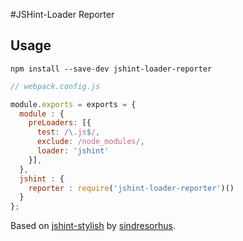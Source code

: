 #JSHint-Loader Reporter 
 
## Usage

`npm install --save-dev jshint-loader-reporter`

```js
// webpack.config.js 

module.exports = exports = {
  module : {
    preLoaders: [{
      test: /\.js$/,
      exclude: /node_modules/,
      loader: 'jshint'
    }],
  },
  jshint : {
    reporter : require('jshint-loader-reporter')()
  }
};
``` 

Based on [jshint-stylish](https://github.com/sindresorhus/jshint-stylish) by [sindresorhus](https://github.com/sindresorhus).
